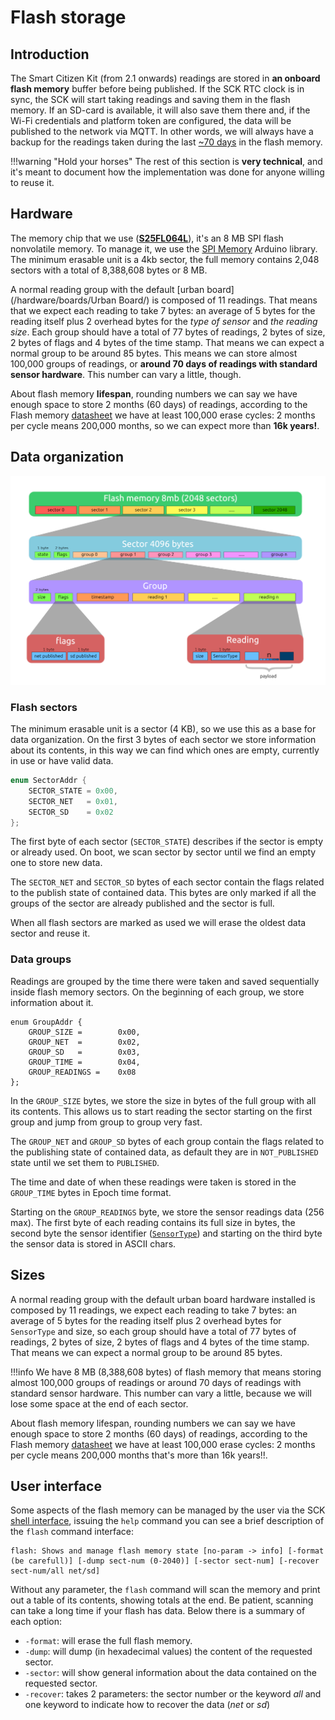 # Flash storage

## Introduction

The Smart Citizen Kit (from 2.1 onwards) readings are stored in **an onboard flash memory** buffer before being published. If the SCK RTC clock is in sync, the SCK will start taking readings and saving them in the flash memory. If an SD-card is available, it will also save them there and, if the Wi-Fi credentials and platform token are configured, the data will be published to the network via MQTT. In other words, we will always have a backup for the readings taken during the last [~70 days](#sizes) in the flash memory.

!!!warning "Hold your horses"
	The rest of this section is **very technical**, and it's meant to document how the implementation was done for anyone willing to reuse it.

## Hardware

The memory chip that we use ([**S25FL064L**](https://www.cypress.com/documentation/datasheets/s25fl064l-64-mbit-8-mbyte-30-v-fl-l-spi-flash-memory)), it's an 8 MB SPI flash nonvolatile memory. To manage it, we use the [SPI Memory](https://github.com/Marzogh/SPIMemory) Arduino library. The minimum erasable unit is a 4kb sector, the full memory contains 2,048 sectors with a total of 8,388,608 bytes or 8 MB.

A normal reading group with the default [urban board](/hardware/boards/Urban Board/) is composed of 11 readings. That means that we expect each reading to take 7 bytes: an average of 5 bytes for the reading itself plus 2 overhead bytes for the _type of sensor_ and _the reading size_. Each group should have a total of 77 bytes of readings, 2 bytes of size, 2 bytes of flags and 4 bytes of the time stamp. That means we can expect a normal group to be around 85 bytes. This means we can store almost 100,000 groups of readings, or **around 70 days of readings with standard sensor hardware**. This number can vary a little, though.

About flash memory **lifespan**, rounding numbers we can say we have enough space to store 2 months (60 days) of readings, according to the Flash memory [datasheet](https://www.cypress.com/file/316661/download) we have at least 100,000 erase cycles: 2 months per cycle means 200,000 months, so we can expect more than **16k years!**.

## Data organization

![](/assets/images/sck_2/Flash_structure.png)

### Flash sectors

The minimum erasable unit is a sector (4 KB), so we use this as a base for data organization. On the first 3 bytes of each sector we store information about its contents, in this way we can find which ones are empty, currently in use or have valid data.

~~~c
enum SectorAddr {
    SECTOR_STATE = 0x00,
    SECTOR_NET   = 0x01,
    SECTOR_SD    = 0x02
};
~~~

The first byte of each sector (`SECTOR_STATE`) describes if the sector is empty or already used. On boot, we scan sector by sector until we find an empty one to store new data.

The `SECTOR_NET` and `SECTOR_SD` bytes of each sector contain the flags related to the publish state of contained data. This bytes are only marked if all the groups of the sector are already published and the sector is full.

When all flash sectors are marked as used we will erase the oldest data sector and reuse it.

### Data groups

Readings are grouped by the time there were taken and saved sequentially inside flash memory sectors. On the beginning of each group, we store information about it.

~~~clike
enum GroupAddr {
	GROUP_SIZE = 		0x00,
	GROUP_NET  = 		0x02,
	GROUP_SD   = 		0x03,
	GROUP_TIME = 		0x04,
	GROUP_READINGS = 	0x08
};
~~~

In the `GROUP_SIZE` bytes, we store the size in bytes of the full group with all its contents. This allows us to start reading the sector starting on the first group and jump from group to group very fast.

The `GROUP_NET` and `GROUP_SD` bytes of each group contain the flags related to the publishing state of contained data, as default they are in `NOT_PUBLISHED` state until we set them to `PUBLISHED`.

The time and date of when these readings were taken is stored in the `GROUP_TIME` bytes in Epoch time format.

Starting on the `GROUP_READINGS` byte, we store the sensor readings data (256 max). The first byte of each reading contains its full size in bytes, the second byte the sensor identifier ([`SensorType`](https://github.com/fablabbcn/smartcitizen-kit-21/blob/master/lib/Sensors/Sensors.h)) and starting on the third byte the sensor data is stored in ASCII chars.

## Sizes

A normal reading group with the default urban board hardware installed is composed by 11 readings, we expect each reading to take 7 bytes: an average of 5 bytes for the reading itself plus 2 overhead bytes for `SensorType` and size, so each group should have a total of 77 bytes of readings, 2 bytes of size, 2 bytes of flags and 4 bytes of the time stamp. That means we can expect a normal group to be around 85 bytes.

!!!info
	We have 8 MB (8,388,608 bytes) of flash memory that means storing almost 100,000 groups of readings or around 70 days of readings with standard sensor hardware. This number can vary a little, because we will lose some space at the end of each sector.

About flash memory lifespan, rounding numbers we can say we have enough space to store 2 months (60 days) of readings, according to the Flash memory [datasheet](https://www.cypress.com/file/316661/download) we have at least 100,000 erase cycles: 2 months per cycle means 200,000 months that's more than 16k years!!.


## User interface

Some aspects of the flash memory can be managed by the user via the SCK [shell interface](/Guides/getting%20started/Using%20the%20Shell/), issuing the `help` command you can see a brief description of the `flash` command interface:

```
flash: Shows and manage flash memory state [no-param -> info] [-format (be carefull)] [-dump sect-num (0-2040)] [-sector sect-num] [-recover sect-num/all net/sd]
```

Without any parameter, the `flash` command will scan the memory and print out a table of its contents, showing totals at the end. Be patient, scanning can take a long time if your flash has data. Below there is a summary of each option:

- `-format`: will erase the full flash memory.
- `-dump`: will dump (in hexadecimal values) the content of the requested sector.
- `-sector`: will show general information about the data contained on the requested sector.
- `-recover`: takes 2 parameters: the sector number or the keyword _all_ and one keyword to indicate how to recover the data (_net_ or _sd_)
